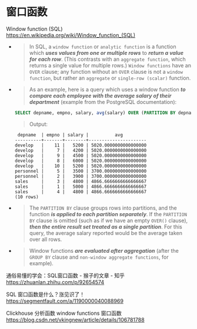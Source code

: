 
# 窗口函数

Window function (SQL) https://en.wikipedia.org/wiki/Window_function_(SQL)
- > In SQL, a `window function` or `analytic function` is a function which ***uses values from one or multiple rows*** to ***return a value for each row***. (This contrasts with an `aggregate function`, which returns a single value for multiple rows.) `Window functions` have an `OVER` clause; any function without an `OVER` clause is not a `window function`, but rather an `aggregate` or `single-row (scalar)` function.
- > As an example, here is a query which uses a window function ***to compare each employee with the average salary of their department*** (example from the PostgreSQL documentation):
  ```sql
  SELECT depname, empno, salary, avg(salary) OVER (PARTITION BY depname) FROM empsalary;
  ```
  > Output:
  ```console
   depname  | empno | salary |          avg          
  ----------+-------+--------+----------------------
  develop   |    11 |   5200 | 5020.0000000000000000
  develop   |     7 |   4200 | 5020.0000000000000000
  develop   |     9 |   4500 | 5020.0000000000000000
  develop   |     8 |   6000 | 5020.0000000000000000
  develop   |    10 |   5200 | 5020.0000000000000000
  personnel |     5 |   3500 | 3700.0000000000000000
  personnel |     2 |   3900 | 3700.0000000000000000
  sales     |     3 |   4800 | 4866.6666666666666667
  sales     |     1 |   5000 | 4866.6666666666666667
  sales     |     4 |   4800 | 4866.6666666666666667
  (10 rows)
  ```
- > The `PARTITION BY` clause groups rows into partitions, and the function ***is applied to each partition separately***. If the `PARTITION BY` clause is omitted (such as if we have an empty `OVER()` clause), ***then the entire result set treated as a single partition***. For this query, the average salary reported would be the average taken over all rows.
- > Window functions ***are evaluated after aggregation*** (after the `GROUP BY` clause and `non-window aggregate functions`, for example).

通俗易懂的学会：SQL窗口函数 - 猴子的文章 - 知乎 https://zhuanlan.zhihu.com/p/92654574

SQL 窗口函数是什么？涨见识了！ https://segmentfault.com/a/1190000040088969

Clickhouse 分析函数 window functions 窗口函数 https://blog.csdn.net/vkingnew/article/details/106781788
